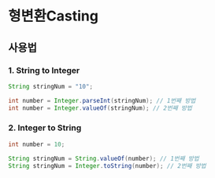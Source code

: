 # 형변환Casting

## 사용법

### 1. String to Integer

```java
String stringNum = "10";

int number = Integer.parseInt(stringNum); // 1번째 방법
int number = Integer.valueOf(stringNum); // 2번째 방법
```

### 2. Integer to String

```java
int number = 10;

String stringNum = String.valueOf(number); // 1번째 방법
String stringNum = Integer.toString(number); // 2번째 방법
```

